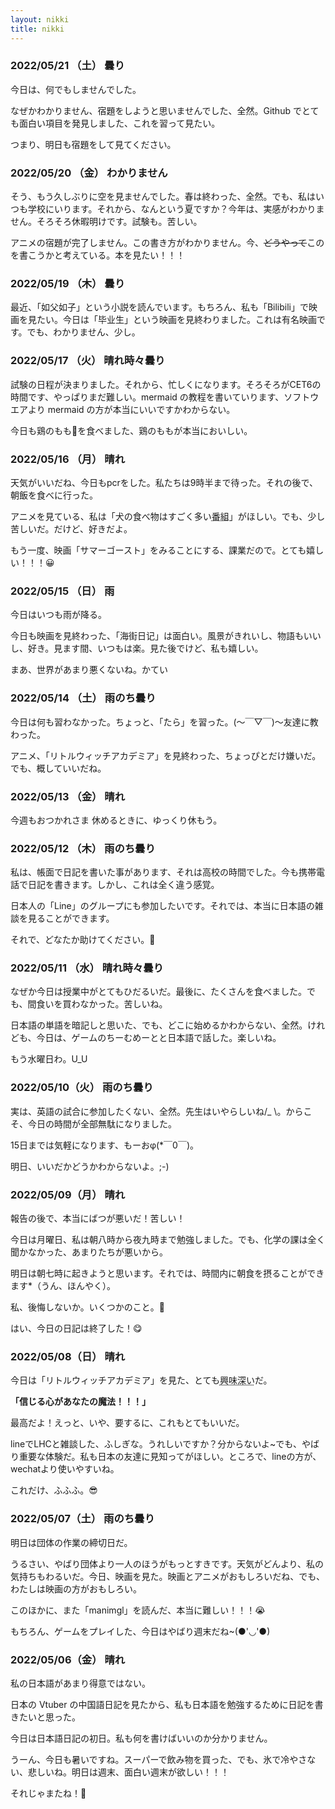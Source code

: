 ```yaml
---
layout: nikki
title: nikki
---
```


### 2022/05/21	（土）  曇り

今日は、何でもしませんでした。

なぜかわかりません、宿題をしようと思いませんでした、全然。Github でとても面白い項目を発見しました、これを習って見たい。

つまり、明日も宿題をして見てください。



### 2022/05/20	（金）	わかりません

そう、もう久しぶりに空を見ませんでした。春は終わった、全然。でも、私はいつも学校にいります。それから、なんという夏ですか？今年は、実感がわかりません。そろそろ休暇明けです。試験も。苦しい。

アニメの宿題が完了しません。この書き方がわかりません。今、~~どうやって~~このを書こうかと考えている。本を見たい！！！



### 2022/05/19	（木）	曇り

最近、「如父如子」という小説を読んでいます。もちろん、私も「Bilibili」で映画を見たい。今日は「毕业生」という映画を見終わりました。これは有名映画です。でも、わかりません、少し。



### 2022/05/17	（火）	晴れ時々曇り

試験の日程が決まりました。それから、忙しくになります。そろそろがCET6の時間です、やっぱりまだ難しい。mermaid の教程を書いていります、ソフトウエアより mermaid の方が本当にいいですかわからない。

今日も鶏のもも🍗を食べました、鶏のももが本当においしい。



### 2022/05/16	（月）	晴れ

天気がいいだね、今日もpcrをした。私たちは9時半まで待った。それの後で、朝飯を食べに行った。

アニメを見ている、私は「犬の食べ物はすごく多い<abbr title="ばんぐみ">番組</abbr>」がほしい。でも、少し苦しいだ。だけど、好きだよ。

もう一度、映画「サマーゴースト」をみることにする、課業だので。とても嬉しい！！！😀



### 2022/05/15	（日）	雨

今日はいつも雨が降る。

今日も映画を見終わった、「海街日记」は面白い。風景がきれいし、物語もいいし、好き。見ます間、いつもは楽。見た後でけど、私も嬉しい。

まあ、世界があまり悪くないね。かてい



### 2022/05/14	（土）	雨のち曇り

今日は何も習わなかった。ちょっと、「たら」を習った。(～￣▽￣)～友達に教わった。

アニメ、「リトルウィッチアカデミア」を見終わった、ちょっぴとだけ嫌いだ。でも、概していいだね。



### 2022/05/13	（金）	晴れ

今週もおつかれさま 休めるときに、ゆっくり休もう。



### 2022/05/12	（木）	雨のち曇り

私は、帳面で日記を書いた事があります、それは高校の時間でした。今も携帯電話で日記を書きます。しかし、これは全く違う感覚。

日本人の「Line」のグループにも参加したいです。それでは、本当に日本語の雑談を見ることができます。

それで、どなたか助けてください。🥺



### 2022/05/11	（水）	晴れ時々曇り

なぜか今日は授業中がとてもひだるいだ。最後に、たくさんを食べました。でも、間食いを買わなかった。苦しいね。

日本語の単語を暗記しと思いた、でも、どこに始めるかわからない、全然。けれども、今日は、ゲームのちーむめーとと日本語で話した。楽しいね。

もう水曜日わ。U_U



### 2022/05/10（火）	雨のち曇り

実は、英語の試合に参加したくない、全然。先生はいやらしいね/_ \。からこそ、今日の時間が全部無駄になりました。

15日までは気軽になります、もーおφ(*￣0￣)。

明日、いいだかどうかわからないよ。;-)



### 2022/05/09（月）	晴れ

報告の後で、本当にばつが悪いだ！苦しい！

今日は月曜日、私は朝八時から夜九時まで勉強しました。でも、化学の課は全く聞かなかった、あまりたちが悪いから。

明日は朝七時に起きようと思います。それでは、時間内に朝食を摂ることができます*（うん、ほんやく）。

私、後悔しないか。いくつかのこと。🤔

はい、今日の日記は終了した！😋



### 2022/05/08（日）	晴れ

今日は「リトルウィッチアカデミア」を見た、とても<abbr title="きょうみぶかい">興味深い</abbr>だ。

**「信じる心があなたの魔法！！！」**

最高だよ！えっと、いや、要するに、これもとてもいいだ。

lineでLHCと雑談した、ふしぎな。うれしいですか？分からないよ~でも、やばり重要な体験だ。私も日本の友達に見知ってがほしい。ところで、lineの方が、wechatより使いやすいね。

これだけ、ふふふ。😎



### 2022/05/07（土）	雨のち曇り	

明日は団体の作業の締切日だ。

うるさい、やばり団体より一人のほうがもっとすきです。天気がどんより、私の気持ちもわるいだ。今日、映画を見た。映画とアニメがおもしろいだね、でも、わたしは映画の方がおもしろい。

このほかに、また「manimgl」を読んだ、本当に難しい！！！😭

もちろん、ゲームをプレイした、今日はやばり週末だね~(●'◡'●)



### 2022/05/06（金）	晴れ	

私の日本語があまり得意ではない。

日本の Vtuber の中国語日記を見たから、私も日本語を勉強するために日記を書きたいと思った。

今日は日本語日記の初日。私も何を書けばいいのか分かりません。

うーん、今日も暑いですね。スーパーで飲み物を買った、でも、氷で冷やさない、悲しいね。明日は週末、面白い週末が欲しい！！！

それじゃまたね！🥰





